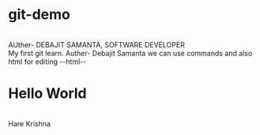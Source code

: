 # git-demo
<br> AUther- DEBAJIT SAMANTA, SOFTWARE DEVELOPER</br>
My first git learn.
Auther- Debajit Samanta
we can use commands and also html for editing 
--html--
<h1>  Hello World </h1>
<br> Hare Krishna </br>
